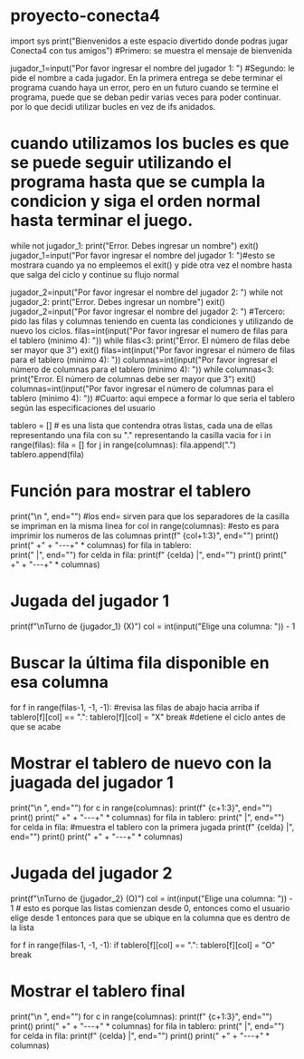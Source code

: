 # proyecto-conecta4
import sys 
print("Bienvenidos a este espacio divertido donde podras jugar Conecta4 con tus amigos")
#Primero: se muestra el mensaje de bienvenida 

jugador_1=input("Por favor ingresar el nombre del jugador 1: ")
#Segundo: le pide el nombre a cada jugador. En la primera entrega se debe terminar el programa cuando haya un error, pero en un futuro cuando se termine el programa, puede que se deban pedir varias veces para poder continuar. por lo que decidi utilizar bucles en vez de ifs anidados.
# cuando utilizamos los bucles es que se puede seguir utilizando el programa hasta que se cumpla la condicion y siga el orden normal hasta terminar el juego. 
while not jugador_1:
    print("Error. Debes ingresar un nombre")
    exit()
    jugador_1=input("Por favor ingresar el nombre del jugador 1: ")#esto se mostrara cuando ya no empleemos el exit() y pide otra vez el nombre hasta que salga del ciclo y continue su flujo normal 
    
jugador_2=input("Por favor ingresar el nombre del jugador 2: ")
while not jugador_2:
    print("Error. Debes ingresar un nombre")
    exit()
    jugador_2=input("Por favor ingresar el nombre del jugador 2: ")
#Tercero: pido las filas y columnas teniendo en cuenta las condiciones y utilizando de nuevo los ciclos.
filas=int(input("Por favor ingresar el numero de filas para el tablero (minimo 4): ")) 
while filas<3:
    print("Error. El número de filas debe ser mayor que 3")
    exit()
    filas=int(input("Por favor ingresar el número de filas para el tablero (minimo 4): "))
columnas=int(input("Por favor ingresar el número de columnas para el tablero (minimo 4): "))
while columnas<3:
    print("Error. El número de columnas debe ser mayor que 3")
    exit()
    columnas=int(input("Por favor ingresar el número de columnas para el tablero (minimo 4): "))
#Cuarto: aqui empece a formar lo que seria el tablero según las especificaciones del usuario

tablero = [] # es una lista que contendra otras listas, cada una de ellas representando una fila con su "." representando la casilla vacia
for i in range(filas):
    fila = []
    for j in range(columnas):
        fila.append(".")
    tablero.append(fila)

# Función para mostrar el tablero
print("\n   ", end="") #los end= sirven para que los separadores de la casilla se impriman en la misma linea
for col in range(columnas): #esto es para imprimir los numeros de las columnas 
    print(f" {col+1:3}", end="")
print()
print("   +" + "---+" * columnas)
for fila in tablero:  
    print("   |", end="")
    for celda in fila:
        print(f" {celda} |", end="")
    print()
    print("   +" + "---+" * columnas)

# Jugada del jugador 1
print(f"\nTurno de {jugador_1} (X)")
col = int(input("Elige una columna: ")) - 1

# Buscar la última fila disponible en esa columna
for f in range(filas-1, -1, -1): #revisa las filas de abajo hacia arriba 
    if tablero[f][col] == ".":
        tablero[f][col] = "X"
        break #detiene el ciclo antes de que se acabe

# Mostrar el tablero de nuevo con la juagada del jugador 1
print("\n   ", end="")
for c in range(columnas):
    print(f" {c+1:3}", end="")
print()
print("   +" + "---+" * columnas)
for fila in tablero:
    print("   |", end="")
    for celda in fila:  #muestra el tablero con la primera jugada 
        print(f" {celda} |", end="")
    print()
    print("   +" + "---+" * columnas)

# Jugada del jugador 2
print(f"\nTurno de {jugador_2} (O)")
col = int(input("Elige una columna: ")) - 1 # esto es porque las listas comienzan desde 0, entonces como el usuario elige desde 1 entonces para que se ubique en la columna que es dentro de la lista

for f in range(filas-1, -1, -1):
    if tablero[f][col] == ".":
        tablero[f][col] = "O"
        break

# Mostrar el tablero final
print("\n   ", end="")
for c in range(columnas):
    print(f" {c+1:3}", end="")
print()
print("   +" + "---+" * columnas)
for fila in tablero:
    print("   |", end="")
    for celda in fila:
        print(f" {celda} |", end="")
    print()
    print("   +" + "---+" * columnas)
